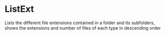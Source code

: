 # ListExt
 Lists the different file extensions contained in a folder and its subfolders, shows  the extensions and number of files of each type in descending order
